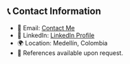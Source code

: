 ﻿## 📞 Contact Information
- 📧 Email: [Contact Me](mailto:jpabrilmendoza@gmail.com)
- 💼 LinkedIn: [LinkedIn Profile](https://www.linkedin.com/in/jpabrilmendoza)
- 🌍 Location: Medellín, Colombia
- 📑 References available upon request.
